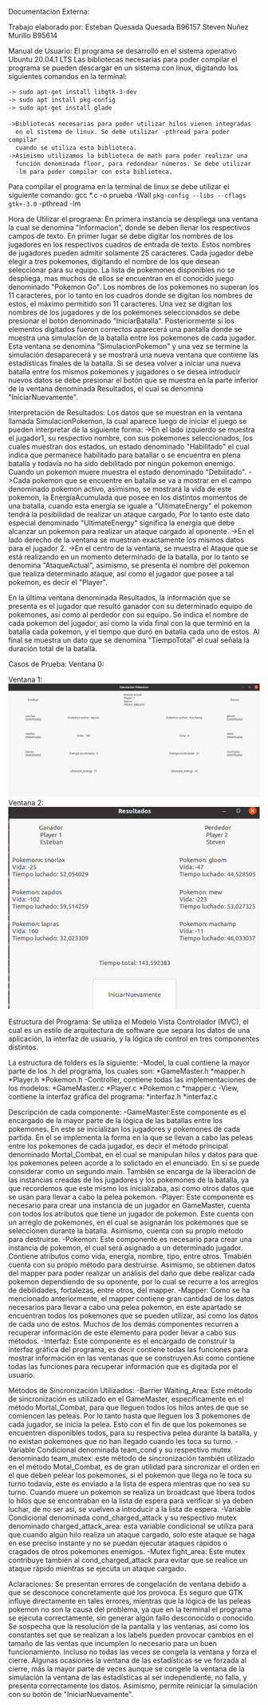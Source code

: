 Documentacion Externa:

Trabajo elaborado por:
Esteban Quesada Quesada B96157
Steven Nuñez Murillo B95614

Manual de Usuario:
El programa se desarrolló en el sistema operativo Ubuntu 20.04.1 LTS
Las bibliotecas necesarias para poder compilar el programa se pueden 
descargar en un sistema con linux, digitando los siguientes comandos 
en la terminal:
	
	-> sudo apt-get install libgtk-3-dev
	-> sudo apt install pkg-config
	-> sudo apt-get install glade

	->Bibliotecas necesarias para poder utilizar hilos vienen integradas 
	  en el sistema de linux. Se debe utilizar -pthread para poder compilar
	  cuando se utiliza esta biblioteca.
	->Asimismo utilizamos la biblioteca de math para poder realizar una
	  función denominada floor, para redondear números. Se debe utilizar 
	  -lm para poder compilar con esta biblioteca.

Para compilar el programa en la terminal de linux se debe utilizar el
siguiente comando:
	gcc *.c -o prueba -Wall `pkg-config --libs --cflags gtk+-3.0` -pthread -lm

Hora de Utilizar el programa:
En primera instancia se despliega una ventana la cual se denomina "Informacion", donde se deben llenar los respectivos campos de texto. En primer lugar se debe digitar los nombres de los jugadores en los respectivos cuadros de entrada de 
texto. Estos nombres de jugadores pueden admitir solamente 25 caracteres.
Cada jugador debe elegir a tres pokemones, digitando el nombre de los que desean seleccionar para su equipo. La lista de pokemones disponibles no se despliega,
mas muchos de ellos se encuentran en el conocido juego denominado "Pokemon Go".
Los nombres de los pokemones no superan los 11 caracteres, por lo tanto en los
cuadros donde se digitan los nombres de estos, el máximo permitido son 11 caracteres.
Una vez se digitan los nombres de los jugadores y de los pokemones seleccionados
se debe presionar el botón denominado "IniciarBatalla". Posteriormente si los elementos digitados fueron correctos aparecerá
una pantalla donde se muestra una simulación de la batalla entre los pokemones
de cada jugador. Esta ventana se denomina "SimulacionPokemon" y una vez se termine la simulación desaparecerá y se mostrará una nueva ventana que contiene las estadísticas finales de la batalla.
Si se desea volver a iniciar una nueva batalla entre los mismos pokemones y jugadores o se desea introducir nuevos datos se debe presionar el botón que se muestra en la parte inferior de la ventana denominada Resultados, el cual se denomina "IniciarNuevamente".

Interpretación de Resultados:
Los datos que se muestran en la ventana llamada SimulacionPokemon, la cual aparece luego de iniciar el juego se pueden interpretar de la siguiente forma:
->En el lado izquierdo se muestra el jugador1, su respectivo nombre, con sus pokemones seleccionados, los cuales muestran dos estados, un estado denominado "Habilitado" el cual indica que permanece habilitado para batallar o se encuentra en plena batalla  y todavía no ha sido debilitado por ningún pokemon enemigo. Cuando un pokemon muere muestra el estado denominado "Debilitado".
->Cada pokemon que se encuentre en batalla se va a mostrar en el campo denominado pokemon activo, asimismo, se mostrará la vida de este pokemon, la EnergíaAcumulada que posee en los distintos momentos de una batalla, cuando esta energía se iguale a "UltimateEnergy" el pokemon tendrá la posibilidad de realizar un ataque cargado, Por lo tanto este dato especial denominado "UltimateEnergy" 
significa la energía que debe alcanzar un pokemon para realizar un ataque cargado al oponente.
->En el lado derecho de la ventana se muestran exactamente los mismos datos para el jugador 2.
->En el centro de la ventana, se muestra el Ataque que se está realizando en un momento determinado de la batalla, por lo tanto se denomina "AtaqueActual", asimismo, se presenta el nombre del pokemon que realiza determinado ataque, así como el jugador que posee a tal pokemon, es decir el "Player".

En la última ventana denominada Resultados, la información que se presenta es el jugador que resultó ganador con su determinado equipo de pokemones, así como al perdedor con su equipo. Se indica el nombre de cada pokemon del jugador, así como la vida final con la que terminó en la batalla cada pokemon, y el tiempo que duró en batalla cada uno de estos.
Al final se muestra un dato que se denomina "TiempoTotal" el cual señala la duración total de la batalla.

Casos de Prueba:
Ventana 0:

Ventana 1:
![image](https://github.com/Estebanq3/-CI0117-2020-S2/blob/master/Proyectos/pthreadmon/CasoDePruebaW1.png)
Ventana 2:
![image](https://github.com/Estebanq3/-CI0117-2020-S2/blob/master/Proyectos/pthreadmon/CasoDePruebaW2.png)

Estructura del Programa:
Se utiliza el Modelo Vista Controlador (MVC), el cual es un estilo de arquitectura de software que separa los datos de una aplicación, la interfaz de usuario, y la lógica de control en tres componentes distintos.

La estructura de folders es la siguiente:
-Model, la cual contiene la mayor parte de los .h del programa, los cuales son:
	*GameMaster.h
	*mapper.h
	*Player.h
	*Pokemon.h
-Controller, contiene todas las implementaciones de los modelos:
	*GameMaster.c
	*Player.c
	*Pokemon.c
	*mapper.c
-View, contiene la interfaz gráfica del programa:
	*interfaz.h
	*interfaz.c

Descripción de cada componente:
-GameMaster:Este componente es el encargado de la mayor parte de la lógica de las batallas entre los pokemones. En este se inicializan los jugadores y pokemones de cada partida. En el se implementa la forma en la que se llevan a cabo las peleas entre los pokemones de cada jugador, es decir el método principal denominado Mortal_Combat, en el cual se manipulan hilos y datos para que los pokemones peleen acorde a lo solictado en el enunciado. En sí se puede considerar como 
un segundo main. También se encarga de la liberación de las instancias creadas de los jugadores y los pokemones de la batalla, ya que recordemos que este mismo los inicializaba, así como otros datos que se usan para llevar a cabo la pelea pokemon.
-Player: Este componente es necesario para crear una instancia de un jugador en GameMaster, cuenta con todos los atributos que tiene un jugador de pokemon. Este cuenta con un arreglo de pokemones, en el cual se asignarán los pokemones que se seleccionen durante la batalla. Asimismo, cuenta con su propio método para destruirse.
-Pokemon: Este componente es necesario para crear una instancia de pokemon, el cual será asignado a un determinado jugador. Contiene atributos como vida, energía, nombre, tipo, entre otros. Tmabién cuenta con su propio método para destruirse. Asimismo, se obtienen datos del mapper para poder realizar un análisis del daño que debe realizar cada pokemon dependiendo de su oponente, por lo cual se recurre a los arreglos de debilidades, fortalezas, entre otros, del mapper.
-Mapper: Como se ha mencionado anteriormente, el mapper contiene gran cantidad de los datos necesarios para llevar a cabo una pelea pokemon, en este apartado se encuentran todos los pokemones que se pueden utilizar, así como los datos de cada uno de estos. Muchos de los demás componentes recurren a recuperar información de este elemento para poder llevar a cabo sus métodos.
-Interfaz: Este componente es el encargado de construir la interfaz gráfica del programa, es decir contiene todas las funciones para mostrar información en las ventanas que se construyen.Asi como contiene todas las funciones para recuperar información que es digitada por el usuario.

Métodos de Sincronización Utilizados:
-Barrier Waiting_Area: Este método de sincronización es utilizado en el GameMaster, específicamente en el método Mortal_Combat, para que lleguen
todos los hilos antes de que se comiencen las peleas. Por lo tanto hasta que lleguen los 3 pokemones de cada jugador, se inicia la pelea. Esto con
el fin de que los pokemones se encuentren disponibles todos, para su respectiva pelea durante la batalla, y no existan pokemones que no han llegado
cuando les toca su turno.
-Variable Condicional denominada team_cond y su respectivo mutex denominado team_mutex: este método de sincronización también utilizado en el método Motal_Combat, es de gran utilidad para sincronizar el orden en el que deben pelear los pokemones, si el pokemon que llega no le toca su turno todavía, este es enviado a la lista de espera mientras que no sea su turno. Cuando muere un pokemon se realiza un broadcast que libera todos lo hilos que se encontraban en la lista de espera para verificar si ya deben luchar, de no ser así, se vuelven a introducir a la lista de espera.
-Variable Condicional denominada cond_charged_attack y su respectivo mutex denominado charged_attack_area: esta variable condicional se utiliza para que cuando algún hilo realiza un ataque cargado, solo este ataque se haga en ese preciso instante y no se puedan ejecutar ataques rápidos o cragados de otros pokemones enemigos.
-Mutex fight_area: Este mutex contribuye también al cond_charged_attack para evitar que se realice un ataque rápido mientras se ejecuta un ataque cargado.


Aclaraciones:
	Se presentan errores de congelación de ventana debido a que se desconoce concretamente qué los provoca. Es seguro que GTK influye directamente en tales errores, mientras que la lógica de las peleas pokemon no son la causa del problema, ya que en la terminal el programa se ejecuta correctamente, sin generar algún fallo desconocido o conocido. Se sospecha que la resolución de la pantalla y las ventanas, así como los constantes 
	set que se realizan a los labels pueden provocar cambios en el tamaño de las ventas que incumplen lo necesario para un buen funcionamiento. Incluso no todas las veces se congela la ventana y forza el cierre. Algunas ocasiones la ventana de las estadísticas se ve forzada al cierre, más la mayor parte de veces aunque se congele la ventana de la simulación la ventana de las estadísticas al ser independiente, no falla, y presenta 
	correctamente los datos. Asimismo, permite reiniciar la simulación con su botón de "IniciarNuevamente".




	


